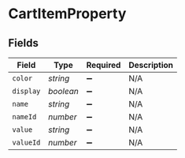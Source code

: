 # CartItemProperty


## Fields

| Field              | Type               | Required           | Description        |
| ------------------ | ------------------ | ------------------ | ------------------ |
| `color`            | *string*           | :heavy_minus_sign: | N/A                |
| `display`          | *boolean*          | :heavy_minus_sign: | N/A                |
| `name`             | *string*           | :heavy_minus_sign: | N/A                |
| `nameId`           | *number*           | :heavy_minus_sign: | N/A                |
| `value`            | *string*           | :heavy_minus_sign: | N/A                |
| `valueId`          | *number*           | :heavy_minus_sign: | N/A                |